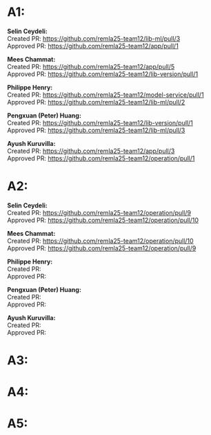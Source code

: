 # A1:

**Selin Ceydeli:** \
Created PR: https://github.com/remla25-team12/lib-ml/pull/3 \
Approved PR: https://github.com/remla25-team12/app/pull/1


**Mees Chammat:**\
Created PR: https://github.com/remla25-team12/app/pull/5 \
Approved PR: https://github.com/remla25-team12/lib-version/pull/1


**Philippe Henry:**\
Created PR: https://github.com/remla25-team12/model-service/pull/1 \
Approved PR: https://github.com/remla25-team12/lib-ml/pull/2


**Pengxuan (Peter) Huang:**\
Created PR: https://github.com/remla25-team12/lib-version/pull/1 \
Approved PR: https://github.com/remla25-team12/lib-ml/pull/3


**Ayush Kuruvilla:**\
Created PR: https://github.com/remla25-team12/app/pull/3 \
Approved PR: https://github.com/remla25-team12/operation/pull/1


# A2:

**Selin Ceydeli:** \
Created PR: https://github.com/remla25-team12/operation/pull/9 \
Approved PR: https://github.com/remla25-team12/operation/pull/10


**Mees Chammat:**\
Created PR: https://github.com/remla25-team12/operation/pull/10 \
Approved PR: https://github.com/remla25-team12/operation/pull/9


**Philippe Henry:**\
Created PR: \
Approved PR: 


**Pengxuan (Peter) Huang:**\
Created PR: \
Approved PR: 


**Ayush Kuruvilla:**\
Created PR: \
Approved PR: 


# A3:

# A4:

# A5:
